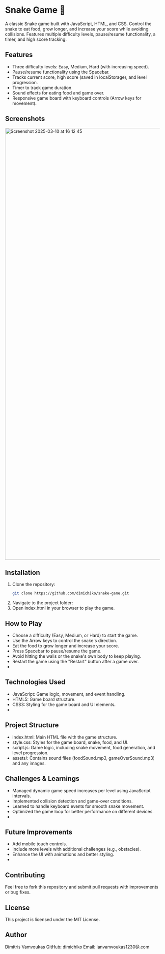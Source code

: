 # Snake Game 🐍

A classic Snake game built with JavaScript, HTML, and CSS. Control the snake to eat food, grow longer, and increase your score while avoiding collisions. Features multiple difficulty levels, pause/resume functionality, a timer, and high score tracking.

## Features
- Three difficulty levels: Easy, Medium, Hard (with increasing speed).
- Pause/resume functionality using the Spacebar.
- Tracks current score, high score (saved in localStorage), and level progression.
- Timer to track game duration.
- Sound effects for eating food and game over.
- Responsive game board with keyboard controls (Arrow keys for movement).

## Screenshots
<img width="1404" alt="Screenshot 2025-03-10 at 16 12 45" src="https://github.com/user-attachments/assets/296f51fa-d7a1-49c1-b97c-64f08cc50ebe" />


## Installation
1. Clone the repository:
   ```bash
   git clone https://github.com/dimichiko/snake-game.git
   
2. Navigate to the project folder:
3. Open index.html in your browser to play the game.

## How to Play
- Choose a difficulty (Easy, Medium, or Hard) to start the game.
- Use the Arrow keys to control the snake's direction.
- Eat the food to grow longer and increase your score.
- Press Spacebar to pause/resume the game.
- Avoid hitting the walls or the snake's own body to keep playing.
- Restart the game using the "Restart" button after a game over.
- 
## Technologies Used
- JavaScript: Game logic, movement, and event handling.
- HTML5: Game board structure.
- CSS3: Styling for the game board and UI elements.
- 
## Project Structure
- index.html: Main HTML file with the game structure.
- style.css: Styles for the game board, snake, food, and UI.
- script.js: Game logic, including snake movement, food generation, and level progression.
- assets/: Contains sound files (foodSound.mp3, gameOverSound.mp3) and any images.

## Challenges & Learnings
- Managed dynamic game speed increases per level using JavaScript intervals.
- Implemented collision detection and game-over conditions.
- Learned to handle keyboard events for smooth snake movement.
- Optimized the game loop for better performance on different devices.
- 
## Future Improvements
- Add mobile touch controls.
- Include more levels with additional challenges (e.g., obstacles).
- Enhance the UI with animations and better styling.
- 
## Contributing
Feel free to fork this repository and submit pull requests with improvements or bug fixes.

## License
This project is licensed under the MIT License.

## Author
Dimitris Vamvoukas
GitHub: dimichiko
Email: ianvamvoukas1230@.com






